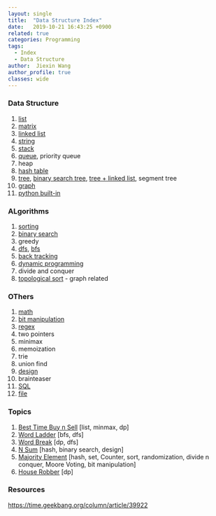 ```yaml
---
layout: single
title:  "Data Structure Index"
date:   2019-10-21 16:43:25 +0900
related: true
categories: Programming
tags:
  - Index
  - Data Structure
author:  Jiexin Wang
author_profile: true
classes: wide
---
```


### Data Structure

1.	[list](https://ha5ha6.github.io/judy_blog/programming/2019/10/29/data-structrue-list.html)
2.	[matrix](https://ha5ha6.github.io/judy_blog/programming/2019/10/29/data-structrue-matrix.html)
3.	[linked list](https://ha5ha6.github.io/judy_blog/programming/2019/11/08/data-structrue-linkedlist.html)
4.	[string](https://ha5ha6.github.io/judy_blog/programming/2019/10/26/data-structrue-string.html)
5.	[stack](https://ha5ha6.github.io/judy_blog/programming/2019/11/13/data-structrue-stack.html)
6.	[queue](https://ha5ha6.github.io/judy_blog/programming/2019/10/27/data-structrue-queue.html), priority queue
7.	heap
8.	[hash table](https://ha5ha6.github.io/judy_blog//programming/2019/11/14/data-structrue-hash.html)
9.	[tree](https://ha5ha6.github.io/judy_blog/programming/2019/10/21/data-structrue-tree.html), [binary search tree](https://ha5ha6.github.io/judy_blog/programming/2019/10/21/data-structrue-bst.html), [tree + linked list](https://ha5ha6.github.io/judy_blog/programming/2019/10/23/data-structrue-tree-linkedlist.html), segment tree
10. [graph](https://ha5ha6.github.io/judy_blog/programming/2019/11/01/data-structrue-graph.html)
11. [python built-in](https://ha5ha6.github.io/judy_blog/programming/2019/11/12/data-structrue-python-builtin.html)

### ALgorithms

1.	[sorting](https://ha5ha6.github.io/judy_blog/programming/2019/11/14/algorithm-sorting.html)
2.	[binary search](https://ha5ha6.github.io/judy_blog/programming/2019/11/13/algorithm-binarysearch.html)
3.	greedy
4.  [dfs](https://ha5ha6.github.io/judy_blog/programming/2019/10/31/algorithm-dfs.html), [bfs](https://ha5ha6.github.io/judy_blog/programming/2019/10/27/algorithm-bfs.html)
5.	[back tracking](https://ha5ha6.github.io/judy_blog/programming/2019/11/13/algorithm-backtracking.html)
6.	[dynamic programming](https://ha5ha6.github.io/judy_blog/programming/2019/10/23/algorithm-dp.html)
7.	divide and conquer
8.  [topological sort]() - graph related

### OThers

1.	[math](https://ha5ha6.github.io/judy_blog/programming/2019/11/12/others-math.html)
2.	[bit manipulation](https://ha5ha6.github.io/judy_blog/programming/2019/11/02/others-bit-manipulation.html)
3.	[regex](https://ha5ha6.github.io/judy_blog/programming/2019/11/18/others-regex.html)
4.	two pointers
5.	minimax
6.	memoization
7.	trie
8.	union find
10. [design](https://ha5ha6.github.io/judy_blog/programming/2019/11/15/others-design.html)
11. brainteaser
12. [SQL](https://ha5ha6.github.io/judy_blog/programming/2019/11/15/others-sql.html)
13. [file](https://ha5ha6.github.io/judy_blog/programming/2019/11/18/others-file.html)

### Topics

1. [Best Time Buy n Sell](https://ha5ha6.github.io/judy_blog/programming/2019/10/25/topics.html#best-time-buy-n-sell) [list, minmax, dp]  
2. [Word Ladder](https://ha5ha6.github.io/judy_blog/programming/2019/10/25/topics.html#word-ladder) [bfs, dfs]
3. [Word Break](https://ha5ha6.github.io/judy_blog/programming/2019/10/25/topics.html#word-break) [dp, dfs]
4. [N Sum](https://ha5ha6.github.io/judy_blog/programming/2019/10/25/topics.html#n-sum) [hash, binary search, design]
5. [Majority Element](https://ha5ha6.github.io/judy_blog/programming/2019/10/25/topics.html#majority-elements) [hash, set, Counter, sort, randomization, divide n conquer, Moore Voting, bit manipulation]
6. [House Robber](ttps://ha5ha6.github.io/judy_blog/programming/2019/10/25/topics.html#house-robber) [dp]

### Resources

https://time.geekbang.org/column/article/39922
